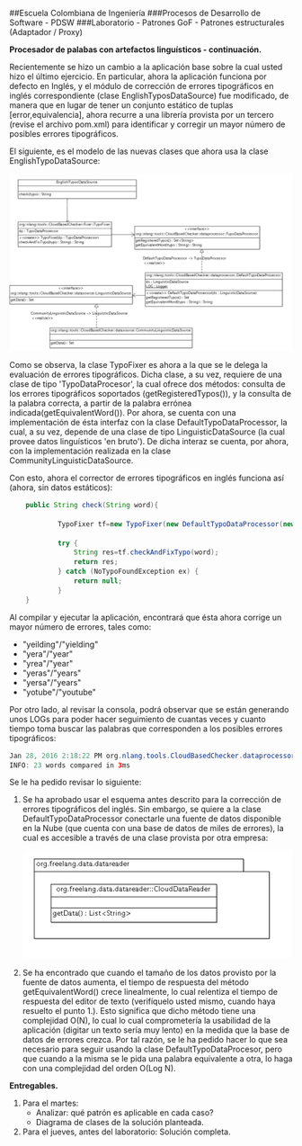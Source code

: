 ##Escuela Colombiana de Ingeniería
###Procesos de Desarrollo de Software - PDSW
###Laboratorio - Patrones GoF - Patrones estructurales (Adaptador / Proxy)

__Procesador de palabas con artefactos linguísticos - continuación.__

Recientemente se hizo un cambio a la aplicación base sobre la cual usted hizo el último ejercicio. En particular, ahora la aplicación funciona por defecto en Inglés, y el módulo de corrección de errores tipográficos en inglés correspondiente (clase EnglishTyposDataSource) fue modificado, de manera que en lugar de tener un conjunto estático de tuplas [error,equivalencia], ahora recurre a una librería provista por un tercero (revise el archivo pom.xml) para identificar y corregir un mayor número de posibles errores tipográficos.

El siguiente, es el modelo de las nuevas clases que ahora usa la clase EnglishTypoDataSource:

![alt text](img/Model2.png)

Como se observa, la clase TypoFixer es ahora a la que se le delega la evaluación de errores tipográficos. Dicha clase, a su vez, requiere de una clase de tipo 'TypoDataProcesor', la cual ofrece dos métodos: consulta de los errores tipográficos soportados (getRegisteredTypos()), y la consulta de la palabra correcta, a partir de la palabra errónea indicada(getEquivalentWord()). Por ahora, se cuenta con una implementación de ésta interfaz con la clase DefaultTypoDataProcessor, la cual, a su vez, depende de una clase de tipo LinguisticDataSource (la cual provee datos linguísticos 'en bruto'). De dicha interaz se cuenta, por ahora, con la implementación realizada en la clase CommunityLinguisticDataSource.

Con esto, ahora el corrector de errores tipográficos en inglés funciona así (ahora, sin datos estáticos):

```java
	public String check(String word){
            
            TypoFixer tf=new TypoFixer(new DefaultTypoDataProcessor(new CommunityLinguisticDataSource()));
            
            try {
                String res=tf.checkAndFixTypo(word);
                return res;
            } catch (NoTypoFoundException ex) {
                return null;
            }
	}
```

Al compilar y ejecutar la aplicación, encontrará que ésta ahora corrige un mayor número de errores, tales como:

* "yeilding"/"yielding"
* "yera"/"year"
* "yrea"/"year"
* "yeras"/"years"
* "yersa"/"years"
* "yotube"/"youtube"

Por otro lado, al revisar la consola, podrá observar que se están generando unos LOGs para poder hacer seguimiento de cuantas veces y cuanto tiempo toma buscar las palabras que corresponden a los posibles errores tipográficos:

```java
Jan 28, 2016 2:18:22 PM org.nlang.tools.CloudBasedChecker.dataprocessor.DefaultTypoDataProcessor getEquivalentWord
INFO: 23 words compared in 3ms
```

Se le ha pedido revisar lo siguiente:

1. Se ha aprobado usar el esquema antes descrito para la corrección de errores tipográficos del inglés. Sin embargo, se quiere a la clase DefaultTypoDataProcessor conectarle una fuente de datos disponible en la Nube (que cuenta con una base de datos de miles de errores), la cual es accesible a través de una clase provista por otra empresa:

	![alt text](img/NewModule.png)

2. Se ha encontrado que cuando el tamaño de los datos provisto por la fuente de datos aumenta, el tiempo de respuesta del método getEquivalentWord() crece linealmente, lo cual relentiza el tiempo de respuesta del editor de texto (verifíquelo usted mismo, cuando haya resuelto el punto 1.). Esto significa que dicho método tiene una complejidad O(N), lo cual lo cual comprometería la usabilidad de la aplicación (digitar un texto sería muy lento) en la medida que la base de datos de errores crezca. Por tal razón, se le ha pedido hacer lo que sea necesario para seguir usando la clase DefaultTypoDataProcesor, pero que cuando a la misma se le pida una palabra equivalente a otra, lo haga con una complejidad del orden O(Log N). 


__Entregables.__

1. Para el martes:
	* Analizar: qué patrón es aplicable en cada caso?
	* Diagrama de clases de la solución planteada.
2. Para el jueves, antes del laboratorio: Solución completa.
